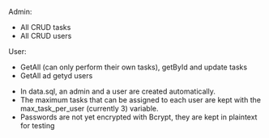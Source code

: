 Admin:
  - All CRUD tasks
  - All CRUD users
    
User:
  - GetAll (can only perform their own tasks), getById and update tasks
  - GetAll ad getyd users

+ In data.sql, an admin and a user are created automatically.
+ The maximum tasks that can be assigned to each user are kept with the max_task_per_user (currently 3) variable.
+ Passwords are not yet encrypted with Bcrypt, they are kept in plaintext for testing
